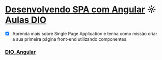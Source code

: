 # [Desenvolvendo SPA com Angular](https://github.com/kakanew/DIO_Angular/tree/master/PROJETO_Desenvolvendo_SPA_com_Angular) ☼ [Aulas DIO](https://web.digitalinnovation.one/project/desenvolvendo-spa-com-angular/learning/84974f1a-ab99-4ea5-9a2b-151f16873f59)

- [x] Aprenda mais sobre Single Page Application e tenha como missão criar a sua primeira página front-end utilizando componentes.

### [DIO_Angular](https://github.com/kakanew/DIO_Angular)